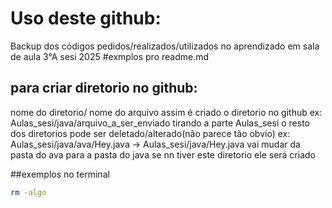 # Uso deste github:
Backup dos códigos pedidos/realizados/utilizados no aprendizado em sala de aula 3°A sesi 2025
#exmplos pro readme.md
## para criar diretorio no github:
nome do diretorio/ nome do arquivo 
assim é criado o diretorio no github
ex: Aulas_sesi/java/arquivo_a_ser_enviado
tirando a parte Aulas_sesi o resto dos diretorios pode ser deletado/alterado(não parece tão obvio) ex: Aulas_sesi/java/ava/Hey.java → Aulas_sesi/java/Hey.java vai mudar da pasta do ava para a pasta do java
se nn tiver este diretorio ele será criado

##exemplos no terminal 
```bash
rm -algo
```
